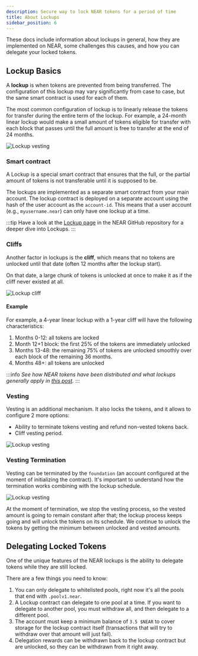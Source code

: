 ```yaml
---
description: Secure way to lock NEAR tokens for a period of time
title: About Lockups
sidebar_position: 6
---
```


These docs include information about lockups in general, how they are implemented on NEAR, some challenges this causes, and how you can delegate your locked tokens.

## Lockup Basics

A **lockup** is when tokens are prevented from being transferred. The configuration of this lockup may vary significantly from case to case, but the same smart contract is used for each of them.

The most common configuration of lockup is to linearly release the tokens for transfer during the entire term of the lockup. For example, a 24-month linear lockup would make a small amount of tokens eligible for transfer with each block that passes until the full amount is free to transfer at the end of 24 months.

![Lockup vesting](@site/static/img/lockup/lockup-1.png)

### Smart contract

A Lockup is a special smart contract that ensures that the full, or the partial amount of tokens is not transferable until it is supposed to be.

The lockups are implemented as a separate smart contract from your main account.
The lockup contract is deployed on a separate account using the hash of the user account as the `account-id`. This means that a user account (e.g., `myusername.near`) can only have one lockup at a time.

:::tip
 Have a look at the [Lockup page](https://github.com/near/core-contracts/tree/master/lockup) in the NEAR GitHub repository for a deeper dive into Lockups.
:::

### Cliffs

Another factor in lockups is the **cliff**, which means that no tokens are unlocked until that date (often 12 months after the lockup start).

On that date, a large chunk of tokens is unlocked at once to make it as if the cliff never existed at all.

![Lockup cliff](@site/static/img/lockup/lockup-cliff.png)


#### Example

For example, a 4-year linear lockup with a 1-year cliff will have the following characteristics:

1. Months 0-12: all tokens are locked
2. Month 12+1 block: the first 25% of the tokens are immediately unlocked
3. Months 13-48: the remaining 75% of tokens are unlocked smoothly over each block of the remaining 36 months.
4. Months 48+: all tokens are unlocked


:::info
_See how NEAR tokens have been distributed and what lockups generally apply in_ [_this post_](https://near.org/blog/near-token-supply-and-distribution/)_._
:::

### Vesting

Vesting is an additional mechanism. It also locks the tokens, and it allows to configure 2 more options:

- Ability to terminate tokens vesting and refund non-vested tokens back.
- Cliff vesting period.

![Lockup vesting](@site/static/img/lockup/lockup-vesting.png)

### Vesting Termination

Vesting can be terminated by the `foundation` (an account configured at the moment of initializing the contract). It's important to understand how the termination works combining with the lockup schedule.

![Lockup vesting](@site/static/img/lockup/lockup-term.png)

At the moment of termination, we stop the vesting process, so the vested amount is going to remain constant after that; the lockup process keeps going and will unlock the tokens on its schedule. We continue to unlock the tokens by getting the minimum between unlocked and vested amounts.

## Delegating Locked Tokens

One of the unique features of the NEAR lockups is the ability to delegate tokens while they are still locked.

There are a few things you need to know:

1. You can only delegate to whitelisted pools, right now it's all the pools that end with `.poolv1.near`.
2. A Lockup contract can delegate to one pool at a time. If you want to delegate to another pool, you must withdraw all, and then delegate to a different pool.
3. The account must keep a minimum balance of `3.5 $NEAR` to cover storage for the lockup contract itself (transactions that will try to withdraw over that amount will just fail).
4. Delegation rewards can be withdrawn back to the lockup contract but are unlocked, so they can be withdrawn from it right away.
